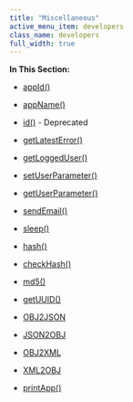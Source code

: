 ```yaml
---
title: "Miscellaneous"
active_menu_item: developers
class_name: developers
full_width: true
---
```



**In This Section:**

 - [appId()](miscellaneous/appid)

 - [appName()](miscellaneous/appname)

 - [id()](miscellaneous/id) - Deprecated

 - [getLatestError()](miscellaneous/getlatesterror)

 - [getLoggedUser()](miscellaneous/getloggeduser2)

 - [setUserParameter()](miscellaneous/setuserparameter)

 - [getUserParameter()](miscellaneous/getuserparameter)

 - [sendEmail()](miscellaneous/sendemail2)

 - [sleep()](miscellaneous/sleep)

 - [hash()](miscellaneous/cryptblowfish)

 - [checkHash()](miscellaneous/checkcryptblowfish)

 - [md5()](miscellaneous/md5)

 - [getUUID()](miscellaneous/getuuid)

 - [OBJ2JSON](miscellaneous/obj2json)

 - [JSON2OBJ](miscellaneous/json2obj)

 - [OBJ2XML](miscellaneous/obj2xml)

 - [XML2OBJ](miscellaneous/xml2obj)

 - [printApp()](../../../client-api/app-functions/printapp)

